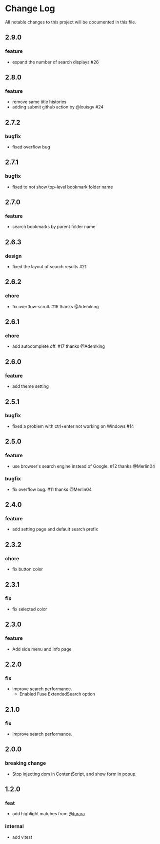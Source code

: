 # Change Log
All notable changes to this project will be documented in this file.

## 2.9.0
### feature
- expand the number of search displays #26
## 2.8.0
### feature
- remove same title histories
- adding submit github action by @louisgv #24
## 2.7.2
### bugfix
- fixed overflow bug

## 2.7.1
### bugfix
- fixed to not show top-level bookmark folder name

## 2.7.0
### feature
- search bookmarks by parent folder name

## 2.6.3
### design
- fixed the layout of search results #21

## 2.6.2
### chore
- fix overflow-scroll. #19 thanks @Ademking

## 2.6.1
### chore
- add autocomplete off. #17 thanks @Ademking

## 2.6.0
### feature
- add theme setting

## 2.5.1
### bugfix
- fixed a problem with ctrl+enter not working on Windows #14

## 2.5.0
### feature
- use browser's search engine instead of Google. #12 thanks  @Merlin04 

### bugfix
- fix overflow bug. #11 thanks @Merlin04

## 2.4.0
### feature
- add setting page and default search prefix

## 2.3.2
### chore
- fix button color

## 2.3.1
### fix
- fix selected color

## 2.3.0
### feature
- Add side menu and info page

## 2.2.0
### fix
- Improve search performance.
  - Enabled Fuse ExtendedSearch option

## 2.1.0
### fix
- Improve search performance.

## 2.0.0
### breaking change
- Stop injecting dom in ContentScript, and show form in popup.

## 1.2.0
### feat
- add highlight matches from [@turara](https://github.com/turara)
### internal
- add vitest
